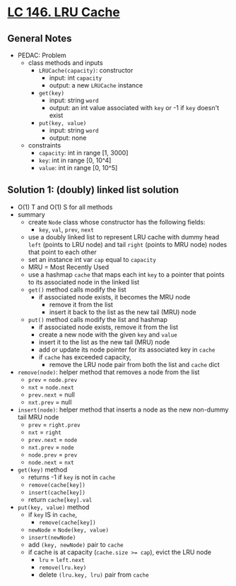 # [LC 146. LRU Cache](https://leetcode.com/problems/lru-cache/description/)

## General Notes

- PEDAC: Problem
  - class methods and inputs
    - `LRUCache(capacity)`: constructor
      - input: int `capacity`
      - output: a new `LRUCache` instance
    - `get(key)`
      - input: string `word`
      - output: an int value associated with `key` or -1 if `key` doesn't exist
    - `put(key, value)`
      - input: string `word`
      - output: none
  - constraints
    - `capacity`: int in range \[1, 3000]
    - `key`: int in range \[0, 10^4]
    - `value`: int in range \[0, 10^5]

## Solution 1: (doubly) linked list solution

- O(1) T and O(1) S for all methods
- summary
  - create `Node` class whose constructor has the following fields:
    - `key`, `val`, `prev`, `next`
  - use a doubly linked list to represent LRU cache with dummy head `left` (points to LRU node) and tail `right` (points to MRU node) nodes that point to each other
  - set an instance int var `cap` equal to `capacity`
  - MRU = Most Recently Used
  - use a hashmap `cache` that maps each int `key` to a pointer that points to its associated node in the linked list
  - `get()` method calls modify the list
    - if associated node exists, it becomes the MRU node
      - remove it from the list
      - insert it back to the list as the new tail (MRU) node
  - `put()` method calls modify the list and hashmap
    - if associated node exists, remove it from the list
    - create a new node with the given `key` and `value`
    - insert it to the list as the new tail (MRU) node
    - add or update its node pointer for its associated key in `cache`
    - if `cache` has exceeded capacity,
      - remove the LRU node pair from both the list and `cache` dict
- `remove(node)`: helper method that removes a node from the list
  - `prev` = `node.prev`
  - `nxt` = `node.next`
  - `prev.next` = null
  - `nxt.prev` = null
- `insert(node)`: helper method that inserts a node as the new non-dummy tail MRU node
  - `prev` = `right.prev`
  - `nxt` = `right`
  - `prev.next` = `node`
  - `nxt.prev` = `node`
  - `node.prev` = `prev`
  - `node.next` = `nxt`
- `get(key)` method
  - returns -1 if `key` is not in `cache`
  - `remove(cache[key])`
  - `insert(cache[key])`
  - return `cache[key].val`
- `put(key, value)` method
  - if `key` IS in `cache`,
    - `remove(cache[key])`
  - `newNode` = `Node(key, value)`
  - `insert(newNode)`
  - add `(key, newNode)` pair to `cache`
  - if cache is at capacity (`cache.size >= cap`), evict the LRU node
    - `lru` = `left.next`
    - `remove(lru.key)`
    - delete `(lru.key, lru)` pair from `cache`
